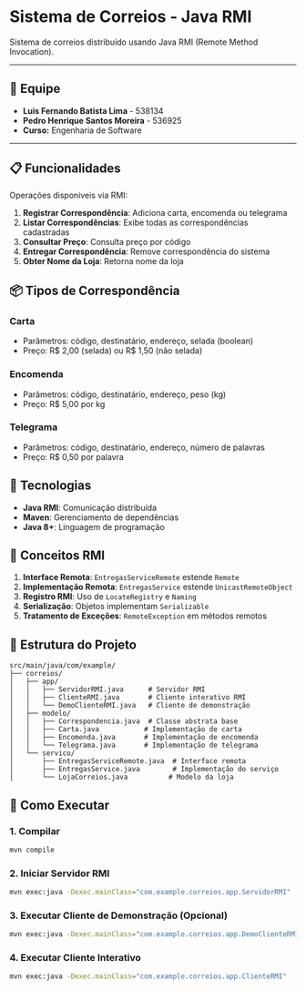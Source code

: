 # Sistema de Correios - Java RMI

Sistema de correios distribuído usando Java RMI (Remote Method Invocation).

---

## 👥 Equipe

* **Luis Fernando Batista Lima** - 538134
* **Pedro Henrique Santos Moreira** - 536925
* **Curso:** Engenharia de Software

---

## 📋 Funcionalidades

Operações disponíveis via RMI:

1. **Registrar Correspondência**: Adiciona carta, encomenda ou telegrama
2. **Listar Correspondências**: Exibe todas as correspondências cadastradas
3. **Consultar Preço**: Consulta preço por código
4. **Entregar Correspondência**: Remove correspondência do sistema
5. **Obter Nome da Loja**: Retorna nome da loja

## 📦 Tipos de Correspondência

### Carta
- Parâmetros: código, destinatário, endereço, selada (boolean)
- Preço: R$ 2,00 (selada) ou R$ 1,50 (não selada)

### Encomenda
- Parâmetros: código, destinatário, endereço, peso (kg)
- Preço: R$ 5,00 por kg

### Telegrama
- Parâmetros: código, destinatário, endereço, número de palavras
- Preço: R$ 0,50 por palavra

## 🔧 Tecnologias

- **Java RMI**: Comunicação distribuída
- **Maven**: Gerenciamento de dependências
- **Java 8+**: Linguagem de programação

## 📖 Conceitos RMI

1. **Interface Remota**: `EntregasServiceRemote` estende `Remote`
2. **Implementação Remota**: `EntregasService` estende `UnicastRemoteObject`
3. **Registro RMI**: Uso de `LocateRegistry` e `Naming`
4. **Serialização**: Objetos implementam `Serializable`
5. **Tratamento de Exceções**: `RemoteException` em métodos remotos

## 📁 Estrutura do Projeto

```
src/main/java/com/example/
├── correios/
│   ├── app/
│   │   ├── ServidorRMI.java      # Servidor RMI
│   │   ├── ClienteRMI.java       # Cliente interativo RMI
│   │   └── DemoClienteRMI.java   # Cliente de demonstração
│   ├── modelo/
│   │   ├── Correspondencia.java  # Classe abstrata base
│   │   ├── Carta.java           # Implementação de carta
│   │   ├── Encomenda.java       # Implementação de encomenda
│   │   └── Telegrama.java       # Implementação de telegrama
│   └── servico/
│       ├── EntregasServiceRemote.java  # Interface remota
│       ├── EntregasService.java        # Implementação do serviço
│       └── LojaCorreios.java          # Modelo da loja
```

## 🚀 Como Executar

### 1. Compilar
```bash
mvn compile
```

### 2. Iniciar Servidor RMI
```bash
mvn exec:java -Dexec.mainClass="com.example.correios.app.ServidorRMI"
```

### 3. Executar Cliente de Demonstração (Opcional)
```bash
mvn exec:java -Dexec.mainClass="com.example.correios.app.DemoClienteRMI"
```

### 4. Executar Cliente Interativo
```bash
mvn exec:java -Dexec.mainClass="com.example.correios.app.ClienteRMI"
```